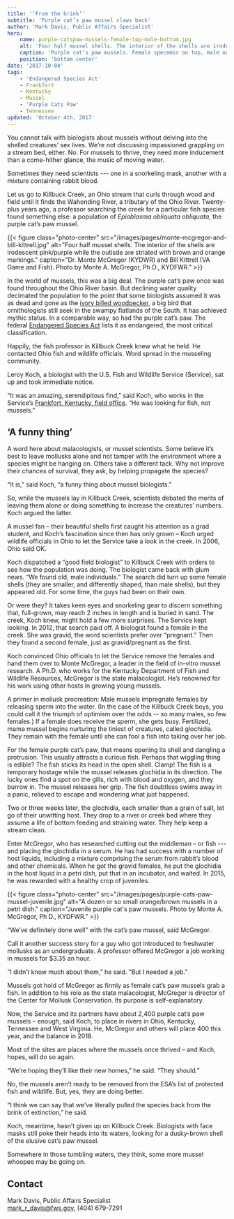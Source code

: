 ```yaml
---
title: '‘From the brink’'
subtitle: 'Purple cat’s paw mussel claws back'
author: 'Mark Davis, Public Affairs Specialist'
hero:
    name: purple-catspaw-mussels-female-top-male-bottom.jpg
    alt: 'Four half mussel shells. The interior of the shells are irodescent pink/purple while the outisde are striated with brown and orange markings.'
    caption: 'Purple cat’s paw mussels. Female specemin on top, male on bottom. Photo by Monte A. McGregor, Ph D., KYDFWR.'
    position: 'bottom center'
date: '2017-10-04'
tags:
    - 'Endangered Species Act'
    - Frankfort
    - Kentucky
    - Mussel
    - 'Purple Cats Paw'
    - Tennessee
updated: 'October 4th, 2017'
---
```


You cannot talk with biologists about mussels without delving into the shelled creatures’ sex lives. We’re not discussing impassioned grappling on a stream bed, either. No. For mussels to thrive, they need more inducement than a come-hither glance, the music of moving water.

Sometimes they need scientists --- one in a snorkeling mask, another with a mixture containing rabbit blood.

Let us go to Killbuck Creek, an Ohio stream that curls through wood and field until it finds the Wahonding River, a tributary of the Ohio River. Twenty-plus years ago, a professor searching the creek for a particular fish species found something else: a population of *Epioblasma obliquata obliquata*, the purple cat’s paw mussel.

{{< figure class="photo-center" src="/images/pages/monte-mcgregor-and-bill-kittrell.jpg" alt="Four half mussel shells. The interior of the shells are irodescent pink/purple while the outisde are striated with brown and orange markings." caption="Dr. Monte McGregor (KYDWR) and Bill Kittrell (VA Game and Fish). Photo by Monte A. McGregor, Ph D., KYDFWR." >}}

In the world of mussels, this was a big deal. The purple cat’s paw once was found throughout the Ohio River basin. But declining water quality decimated the population to the point that some biologists assumed it was as dead and gone as the [ivory billed woodpecker](https://www.fws.gov/ivorybill/), a big bird that ornithologists still seek in the swampy flatlands of the South. It has achieved mythic status. In a comparable way, so had the purple cat’s paw. The federal [Endangered Species Act](/endangered-species-act) lists it as endangered, the most critical classification.
 
Happily, the fish professor in Killbuck Creek knew what he held. He contacted Ohio fish and wildlife officials. Word spread in the musseling community.
  
Leroy Koch, a biologist with the U.S. Fish and Wildlife Service (Service), sat up and took immediate notice.
 
“It was an amazing, serendipitous find,” said Koch, who works in the Service’s [Frankfort, Kentucky, field office](https://www.fws.gov/frankfort/). “He was looking for fish, not mussels.”

## ‘A funny thing’

A word here about malacologists, or mussel scientists. Some believe it’s best to leave mollusks alone and not tamper with the environment where a species might be hanging on. Others take a different tack. Why not improve their chances of survival, they ask, by helping propagate the species?
 
“It is,” said Koch, “a funny thing about mussel biologists.”
 
So, while the mussels lay in Killbuck Creek, scientists debated the merits of leaving them alone or doing something to increase the creatures’ numbers. Koch argued the latter.
 
A mussel fan – their beautiful shells first caught his attention as a grad student, and Koch’s fascination since then has only grown – Koch urged wildlife officials in Ohio to let the Service take a look in the creek. In 2006, Ohio said OK.
 
Koch dispatched a “good field biologist” to Killbuck Creek with orders to see how the population was doing. The biologist came back with glum news. “We found old, male individuals.” The search did turn up some female shells (they are smaller, and differently shaped, than male shells), but they appeared old. For some time, the guys had been on their own.
 
Or were they? It takes keen eyes and snorkeling gear to discern something that, full-grown, may reach 2 inches in length and is buried in sand. The creek, Koch knew, might hold a few more surprises. The Service kept looking. In 2012, that search paid off. A biologist found a female in the creek. She was gravid, the word scientists prefer over “pregnant.” Then they found a second female, just as gravid/pregnant as the first.
 
Koch convinced Ohio officials to let the Service remove the females and hand them over to Monte McGregor, a leader in the field of in-vitro mussel research. A Ph.D. who works for the Kentucky Department of Fish and Wildlife Resources, McGregor is the state malacologist. He’s renowned for his work using other hosts in growing young mussels.
 
A primer in mollusk procreation: Male mussels impregnate females by releasing sperm into the water. (In the case of the Killbuck Creek boys, you could call it the triumph of optimism over the odds -- so many males, so few females.) If a female does receive the sperm, she gets busy. Fertilized, mama mussel begins nurturing the tiniest of creatures, called glochidia. They remain with the female until she can fool a fish into taking over her job.
 
For the female purple cat’s paw, that means opening its shell and dangling a protrusion. This usually attracts a curious fish. Perhaps that wiggling thing is edible? The fish sticks its head in the open shell. Clamp! The fish is a temporary hostage while the mussel releases glochidia in its direction. The lucky ones find a spot on the gills, rich with blood and oxygen, and they burrow in. The mussel releases her grip. The fish doubtless swims away in a panic, relieved to escape and wondering what just happened.

Two or three weeks later, the glochidia, each smaller than a grain of salt, let go of their unwitting host. They drop to a river or creek bed where they assume a life of bottom feeding and straining water. They help keep a stream clean.
 
Enter McGregor, who has researched cutting out the middleman – or fish --- and placing the glochidia in a serum. He has had success with a number of host liquids, including a mixture comprising the serum from rabbit’s blood and other chemicals. When he got the gravid females, he put the glochidia in the host liquid in a petri dish, put that in an incubator, and waited. In 2015, he was rewarded with a healthy crop of juveniles.

{{< figure class="photo-center" src="/images/pages/purple-cats-paw-mussel-juvenile.jpg" alt="A dozen or so small orange/brown mussels in a petri dish." caption="Juvenile purple cat's paw mussels. Photo by Monte A. McGregor, Ph D., KYDFWR." >}}

“We’ve definitely done well” with the cat’s paw mussel, said McGregor.

Call it another success story for a guy who got introduced to freshwater mollusks as an undergraduate. A professor offered McGregor a job working in mussels for $3.35 an hour.

“I didn’t know much about them,” he said. “But I needed a job.”

Mussels got hold of McGregor as firmly as female cat’s paw mussels grab a fish. In addition to his role as the state malacologist, McGregor is director of the Center for Mollusk Conservation. Its purpose is self-explanatory.

Now, the Service and its partners have about 2,400 purple cat’s paw mussels – enough, said Koch, to place in rivers in Ohio, Kentucky, Tennessee and West Virginia.  He, McGregor and others will place 400 this year, and the balance in 2018.

Most of the sites are places where the mussels once thrived – and Koch, hopes, will do so again.

“We’re hoping they’ll like their new homes,” he said. “They should.”

No, the mussels aren’t ready to be removed from the ESA’s list of protected fish and wildlife. But, yes, they are doing better.

“I think we can say that we’ve literally pulled the species back from the brink of extinction,” he said.

Koch, meantime, hasn’t given up on Killbuck Creek. Biologists with face masks still poke their heads into its waters, looking for a dusky-brown shell of the elusive cat’s paw mussel.

Somewhere in those tumbling waters, they think, some more mussel whoopee may be going on.

## Contact

Mark Davis, Public Affairs Specialist  
[mark_r_davis@fws.gov](mailto:mark_r_davis@fws.gov), (404) 679-7291
